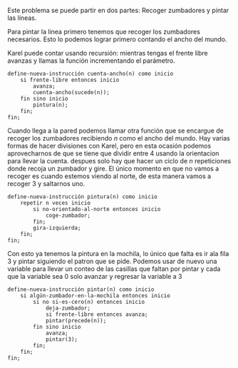 Este problema se puede partir en dos partes: Recoger zumbadores y pintar las líneas.

Para pintar la linea primero tenemos que recoger los zumbadores necesarios. Esto lo podemos lograr primero contando el ancho del mundo.

Karel puede contar usando recursión: mientras tengas el frente libre avanzas y llamas la función incrementando el parámetro.

```
define-nueva-instrucción cuenta-ancho(n) como inicio
    si frente-libre entonces inicio
        avanza;
        cuenta-ancho(sucede(n));
    fin sino inicio
        pintura(n);
    fin;
fin;
```

Cuando llega a la pared podemos llamar otra función que se encargue de recoger los zumbadores recibiendo $n$ como el ancho del mundo.
Hay varias formas de hacer divisiones con Karel, pero en esta ocasión podemos aprovecharnos de que se tiene que dividir entre 4 usando la orientacion para llevar la cuenta. despues solo hay que hacer un ciclo de $n$ repeticiones donde recoja un zumbador y gire. El único momento en que no vamos a recoger es cuando estemos viendo al norte, de esta manera vamos a recoger 3 y saltarnos uno.

```
define-nueva-instrucción pintura(n) como inicio
    repetir n veces inicio
        si no-orientado-al-norte entonces inicio
            coge-zumbador;
        fin;
        gira-izquierda;
    fin;
fin;
```

Con esto ya tenemos la pintura en la mochila, lo único que falta es ir ala fila 3 y pintar siguiendo el patron que se pide.
Podemos usar de nuevo una variable para llevar un conteo de las casillas que faltan por pintar y cada que la variable sea 0 solo avanzar y regresar la variable a 3

```
define-nueva-instrucción pintar(n) como inicio
    si algún-zumbador-en-la-mochila entonces inicio
        si no si-es-cero(n) entonces inicio
            deja-zumbador;
            si frente-libre entonces avanza;
            pintar(precede(n));
        fin sino inicio
            avanza;
            pintar(3);
        fin;
    fin;
fin;
```
